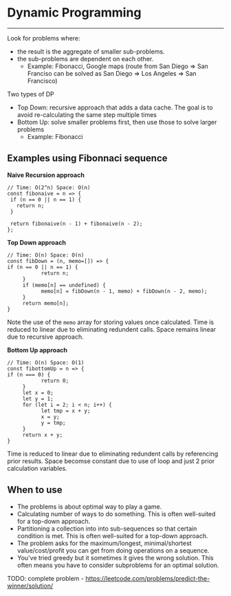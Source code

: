 # Dynamic Programming
-----

Look for problems where:
- the result is the aggregate of smaller sub-problems.
- the sub-problems are dependent on each other.
  - Example: Fibonacci, Google maps (route from San Diego => San Franciso can be solved as San Diego => Los Angeles => San Francisco)

Two types of DP
- Top Down: recursive approach that adds a data cache.  The goal is to avoid re-calculating the same step multiple times
- Bottom Up: solve smaller problems first, then use those to solve larger problems
  - Example: Fibonacci

## Examples using Fibonnaci sequence
**Naive Recursion approach**
```
// Time: O(2^n) Space: O(n)
const fibonaive = n => {
 if (n == 0 || n == 1) {
   return n;
 }
 
 return fibonaive(n - 1) + fibonaive(n - 2);
};
```
**Top Down approach**
```
// Time: O(n) Space: O(n)
const fibDown = (n, memo=[]) => {
if (n == 0 || n == 1) {
           return n;
     }
     if (memo[n] == undefined) {
           memo[n] = fibDown(n - 1, memo) + fibDown(n - 2, memo);
     }
     return memo[n];
}
```

Note the use of the `memo` array for storing values once calculated.
Time is reduced to linear due to eliminating redundent calls.
Space remains linear due to recursive approach.

**Bottom Up approach**
```
// Time: O(n) Space: O(1)
const fibottomUp = n => {
if (n === 0) {
           return 0;
     }
     let x = 0;
     let y = 1;
     for (let i = 2; i < n; i++) {
           let tmp = x + y;
           x = y;
           y = tmp;
     }
     return x + y;
}
```
Time is reduced to linear due to eliminating redundent calls by referencing prior results.
Space becomse constant due to use of loop and just 2 prior calculation variables.

## When to use
- The problems is about optimal way to play a game.
- Calculating number of ways to do something. This is often well-suited for a top-down approach.
- Partitioning a collection into into sub-sequences so that certain condition is met. This is often well-suited for a top-down approach.
- The problem asks for the maximum/longest, minimal/shortest value/cost/profit you can get from doing operations on a sequence.
- You've tried greedy but it sometimes it gives the wrong solution. This often means you have to consider subproblems for an optimal solution.


TODO: complete problem - https://leetcode.com/problems/predict-the-winner/solution/